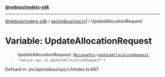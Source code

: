 [**@nebius/nodejs-sdk**](../../../../../README.md)

***

[@nebius/nodejs-sdk](../../../../../README.md) / [api/nebius/vpc/v1](../README.md) / UpdateAllocationRequest

# Variable: UpdateAllocationRequest

> **UpdateAllocationRequest**: [`MessageFns`](../../../../../runtime/protos/core/interfaces/MessageFns.md)\<[`UpdateAllocationRequest`](../interfaces/UpdateAllocationRequest.md), `"nebius.vpc.v1.UpdateAllocationRequest"`\>

Defined in: src/api/nebius/vpc/v1/index.ts:667
